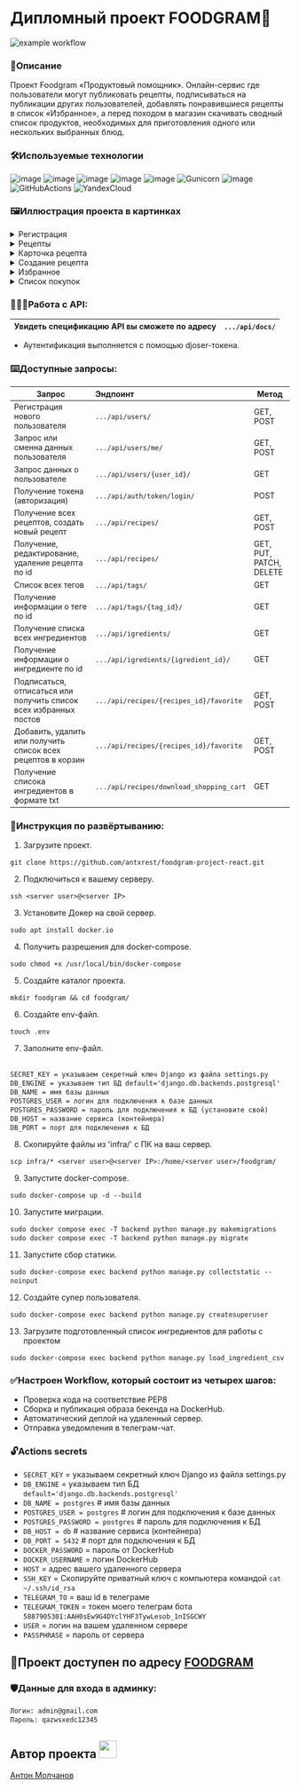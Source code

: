 # Дипломный проект FOODGRAM🍔 
![example workflow](https://github.com/antxrest/foodgram-project-react/actions/workflows/foodgram_workflow.yml/badge.svg)
### 📖Описание
Проект Foodgram «Продуктовый помощник». Онлайн-сервис где пользователи могут публиковать рецепты, подписываться на публикации других пользователей, добавлять понравившиеся рецепты в список «Избранное», а перед походом в магазин скачивать сводный список продуктов, необходимых для приготовления одного или нескольких выбранных блюд.
### 🛠️Используемые технологии
![image](https://img.shields.io/badge/Python-FFD43B?style=for-the-badge&logo=python&logoColor=blue)
![image](https://img.shields.io/badge/Django-092E20?style=for-the-badge&logo=django&logoColor=green)
![image](https://img.shields.io/badge/django%20rest-ff1709?style=for-the-badge&logo=django&logoColor=white)
![image](https://img.shields.io/badge/Docker-2CA5E0?style=for-the-badge&logo=docker&logoColor=white)
![image](https://img.shields.io/badge/Nginx-009639?style=for-the-badge&logo=nginx&logoColor=white)
![Gunicorn](https://img.shields.io/badge/gunicorn-%298729.svg?style=for-the-badge&logo=gunicorn&logoColor=white)
![image](https://img.shields.io/badge/PostgreSQL-316192?style=for-the-badge&logo=postgresql&logoColor=white)
![GitHubActions](https://img.shields.io/badge/GitHub_Actions-black?style=for-the-badge&logo=github-actions&logoColor=white)
![YandexCloud](https://img.shields.io/badge/Yandex_Cloud-FFD43B?style=for-the-badge&logo=yandex-cloud&logoColor=white)
<h3>🖼️Иллюстрация проекта в картинках </h3>
<details>
  <summary>Регистрация</summary>
  <img src="./docs/auth.png" name="image-name">
</details>
<details>
  <summary>Рецепты</summary>
  <img src="./docs/index.png" name="image-name">
</details>
<details>
  <summary>Карточка рецепта</summary>
  <img src="./docs/recipe.png" name="image-name">
</details>
<details>
  <summary>Создание рецепта</summary>
  <img src="./docs/create_recipe.png" name="image-name">
</details>
<details>
  <summary>Избранное</summary>
  <img src="./docs/favorite.png" name="image-name">
</details>
<details>
  <summary>Список покупок</summary>
  <img src="./docs/shopping_cart.png" name="image-name">
</details>

### 👨🏻‍💻Работа с API:

| Увидеть спецификацию API вы сможете по адресу | `.../api/docs/` |
|--------|:---------|
- Аутентификация выполняется с помощью djoser-токена.

### ⌨️Доступные запросы:
| Запрос | Эндпоинт | Метод |
|--------|:---------|-------|
| Регистрация нового пользователя |`.../api/users/`| GET, POST |
| Запрос или сменна данных пользователя |`.../api/users/me/`| GET, POST |
| Запрос данных о пользователе |`.../api/users/{user_id}/`| GET |
| Получение токена (авторизация)|`.../api/auth/token/login/`| POST |
| Получение всех рецептов, создать новый рецепт|`.../api/recipes/`| GET, POST |
| Получение, редактирование, удаление рецепта по id|`.../api/recipes/`| GET, PUT, PATCH, DELETE |
| Список всех тегов|`.../api/tags/`| GET |
| Получение информации о теге по id|`.../api/tags/{tag_id}/`| GET |
| Получение списка всех ингредиентов|`.../api/igredients/`| GET |
| Получение информации о ингредиенте по id|`.../api/igredients/{igredient_id}/`| GET |
| Подписаться, отписаться или получить список всех избранных постов |`.../api/recipes/{recipes_id}/favorite`| GET, POST |
| Добавить, удалить или получить список всех рецептов в корзин |`.../api/recipes/{recipes_id}/favorite`| GET, POST |
| Получение списока ингредиентов в формате txt|`.../api/recipes/download_shopping_cart`| GET |

### 📝Инструкция по развёртыванию:
1. Загрузите проект.
```
git clone https://github.com/antxrest/foodgram-project-react.git
```
2. Подключиться к вашему серверу.
```
ssh <server user>@<server IP>
```
3. Установите Докер на свой сервер.
```
sudo apt install docker.io
```
4. Получить разрешения для docker-compose.
```
sudo chmod +x /usr/local/bin/docker-compose
```
5. Создайте каталог проекта.
```
mkdir foodgram && cd foodgram/
```
6. Создайте env-файл.
```
touch .env
```
7. Заполните env-файл.
```

SECRET_KEY = указываем секретный ключ Django из файла settings.py
DB_ENGINE = указываем тип БД default='django.db.backends.postgresql'
DB_NAME = имя базы данных
POSTGRES_USER = логин для подключения к базе данных
POSTGRES_PASSWORD = пароль для подключения к БД (установите свой)
DB_HOST = название сервиса (контейнера)
DB_PORT = порт для подключения к БД
```
8. Скопируйте файлы из 'infra/' с ПК на ваш сервер.
```
scp infra/* <server user>@<server IP>:/home/<server user>/foodgram/
```
9. Запустите docker-compose.
```
sudo docker-compose up -d --build
```
10. Запустите миграции.
```
sudo docker compose exec -T backend python manage.py makemigrations
sudo docker compose exec -T backend python manage.py migrate
```
11. Запустите сбор статики.
```
sudo docker-compose exec backend python manage.py collectstatic --noinput
```
12. Создайте супер пользователя.
```
sudo docker-compose exec backend python manage.py createsuperuser
```
13. Загрузите подготовленный список ингредиентов для работы с проектом
```
sudo docker-compose exec backend python manage.py load_ingredient_csv
```

### ✅Настроен Workflow, который состоит из четырех шагов:
- Проверка кода на соответствие PEP8
- Сборка и публикация образа бекенда на DockerHub.
- Автоматический деплой на удаленный сервер.
- Отправка уведомления в телеграм-чат.

### 🔓Actions secrets
- `SECRET_KEY` = указываем секретный ключ Django из файла settings.py
- `DB_ENGINE` = указываем тип БД `default='django.db.backends.postgresql'`
- `DB_NAME = postgres` # имя базы данных
- `POSTGRES_USER = postgres` # логин для подключения к базе данных
- `POSTGRES_PASSWORD = postgres` # пароль для подключения к БД
- `DB_HOST = db` # название сервиса (контейнера)
- `DB_PORT = 5432` # порт для подключения к БД
- `DOCKER_PASSWORD` = пароль от DockerHub
- `DOCKER_USERNAME` = логин DockerHub
- `HOST` = адрес вашего удаленного сервера
- `SSH_KEY` = Скопируйте приватный ключ с компьютера командой  `cat ~/.ssh/id_rsa`
- `TELEGRAM_TO` = ваш id в телеграме
- `TELEGRAM_TOKEN` = токен моего телеграм бота `5887905301:AAH0sEw9G4DYclYHF3TywLesob_1nISGCWY`
- `USER` = логин на вашем удаленном сервере
- `PASSPHRASE` = пароль от сервера

<h2>🚀Проект доступен по адресу 
<a href="http://84.201.136.174/" target="_blank">FOODGRAM</a></h2>

### 🛡️Данные для входа в админку:
```
Логин: admin@gmail.com
Пароль: qazwsxedc12345
```
<h2> Автор проекта </a> 
<img src="https://github.com/blackcater/blackcater/raw/main/images/Hi.gif" height="32" width="32"/></h2>

[Антон Молчанов](https://github.com/antxrest)

